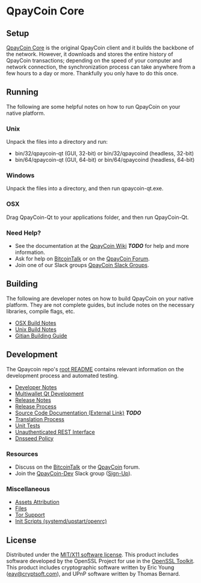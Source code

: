 QpayCoin Core
=====================

Setup
---------------------
[QpayCoin Core](http://qpaycoin.org/wallet) is the original QpayCoin client and it builds the backbone of the network. However, it downloads and stores the entire history of QpayCoin transactions; depending on the speed of your computer and network connection, the synchronization process can take anywhere from a few hours to a day or more. Thankfully you only have to do this once.

Running
---------------------
The following are some helpful notes on how to run QpayCoin on your native platform.

### Unix

Unpack the files into a directory and run:

- bin/32/qpaycoin-qt (GUI, 32-bit) or bin/32/qpaycoind (headless, 32-bit)
- bin/64/qpaycoin-qt (GUI, 64-bit) or bin/64/qpaycoind (headless, 64-bit)

### Windows

Unpack the files into a directory, and then run qpaycoin-qt.exe.

### OSX

Drag QpayCoin-Qt to your applications folder, and then run QpayCoin-Qt.

### Need Help?

* See the documentation at the [QpayCoin Wiki](https://en.bitcoin.it/wiki/Main_Page) ***TODO***
for help and more information.
* Ask for help on [BitcoinTalk](https://bitcointalk.org/index.php?topic=1262920.0) or on the [QpayCoin Forum](http://forum.qpaycoin.org/).
* Join one of our Slack groups [QpayCoin Slack Groups](https://qpaycoin.org/slack-logins/).

Building
---------------------
The following are developer notes on how to build QpayCoin on your native platform. They are not complete guides, but include notes on the necessary libraries, compile flags, etc.

- [OSX Build Notes](build-osx.md)
- [Unix Build Notes](build-unix.md)
- [Gitian Building Guide](gitian-building.md)

Development
---------------------
The Qpaycoin repo's [root README](https://github.com/QpayCoin-Project/QpayCoin/blob/master/README.md) contains relevant information on the development process and automated testing.

- [Developer Notes](developer-notes.md)
- [Multiwallet Qt Development](multiwallet-qt.md)
- [Release Notes](release-notes.md)
- [Release Process](release-process.md)
- [Source Code Documentation (External Link)](https://dev.visucore.com/bitcoin/doxygen/) ***TODO***
- [Translation Process](translation_process.md)
- [Unit Tests](unit-tests.md)
- [Unauthenticated REST Interface](REST-interface.md)
- [Dnsseed Policy](dnsseed-policy.md)

### Resources

* Discuss on the [BitcoinTalk](https://bitcointalk.org/index.php?topic=1262920.0) or the [QpayCoin](http://forum.qpaycoin.org/) forum.
* Join the [QpayCoin-Dev](https://qpaycoin-dev.slack.com/) Slack group ([Sign-Up](https://qpaycoin-dev.herokuapp.com/)).

### Miscellaneous
- [Assets Attribution](assets-attribution.md)
- [Files](files.md)
- [Tor Support](tor.md)
- [Init Scripts (systemd/upstart/openrc)](init.md)

License
---------------------
Distributed under the [MIT/X11 software license](http://www.opensource.org/licenses/mit-license.php).
This product includes software developed by the OpenSSL Project for use in the [OpenSSL Toolkit](https://www.openssl.org/). This product includes
cryptographic software written by Eric Young ([eay@cryptsoft.com](mailto:eay@cryptsoft.com)), and UPnP software written by Thomas Bernard.
